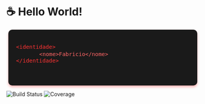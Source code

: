 # ☕ Hello World! 

<div style="background-color: #1a1a1a; padding: 20px; border-radius: 10px; max-width: 90%; margin: auto; font-family: 'Courier New', monospace; color: #ff4d4d; box-shadow: 0 4px 6px rgba(255, 0, 0, 0.3);">
  <pre style="font-size: 1.2em; white-space: pre-wrap; word-wrap: break-word;">
<code style="color: #ff3333;">&lt;identidade&gt;</code>
      <code style="color: #ff6666;">&lt;nome&gt;Fabricio&lt;/nome&gt;</code>
<code style="color: #ff3333;">&lt;/identidade&gt;</code>
  </pre>
</div>


![Build Status](https://img.shields.io/badge/build-passing-brightgreen)
![Coverage](https://img.shields.io/badge/coverage-90%25-brightblue)

